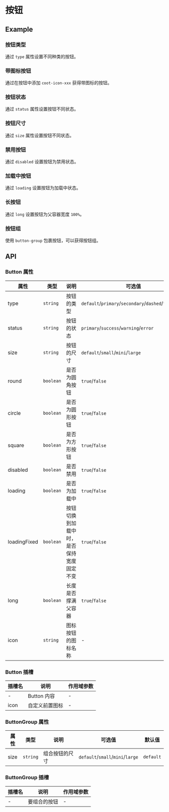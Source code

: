 # 按钮

## Example

### 按钮类型

通过 `type` 属性设置不同种类的按钮。

<demo vue="button/type/index.vue" vanilla="button/type/index.html"></demo>

### 带图标按钮

通过在按钮中添加 `coot-icon-xxx` 获得带图标的按钮。

<demo vue="button/icon/index.vue" vanilla="button/icon/index.html"></demo>

### 按钮状态

通过 `status` 属性设置按钮不同状态。

<demo vue="button/status/index.vue" vanilla="button/status/index.html"></demo>

### 按钮尺寸

通过 `size` 属性设置按钮不同状态。

<demo vue="button/size/index.vue" vanilla="button/size/index.html"></demo>

### 禁用按钮

通过 `disabled` 设置按钮为禁用状态。
<demo vue="button/disable/index.vue" vanilla="button/disable/index.html"></demo>

### 加载中按钮

通过 `loading` 设置按钮为加载中状态。
<demo vue="button/loading/index.vue" vanilla="button/loading/index.html"></demo>

### 长按钮

通过 `long` 设置按钮为父容器宽度 `100%`。
<demo vue="button/long/index.vue" vanilla="button/long/index.html"></demo>

### 按钮组

使用 `button-group` 包裹按钮，可以获得按钮组。
<demo vue="button/group/index.vue" vanilla="button/group/index.html"></demo>

## API

### Button 属性

<div class="table-col-5">

| 属性         | 类型      | 说明                                     | 可选值                                                 | 默认值    |
| ------------ | --------- | ---------------------------------------- | ------------------------------------------------------ | --------- |
| type         | `string`  | 按钮的类型                               | `default`/`primary`/`secondary`/`dashed`/`text`/`link` | `default` |
| status       | `string`  | 按钮的状态                               | `primary`/`success`/`warning`/`error`                  | `primary` |
| size         | `string`  | 按钮的尺寸                               | `default`/`small`/`mini`/`large`                       | `default` |
| round        | `boolean` | 是否为圆角按钮                           | `true`/`false`                                         | `false`   |
| circle       | `boolean` | 是否为圆形按钮                           | `true`/`false`                                         | `false`   |
| square       | `boolean` | 是否为方形按钮                           | `true`/`false`                                         | `false`   |
| disabled     | `boolean` | 是否禁用                                 | `true`/`false`                                         | `false`   |
| loading      | `boolean` | 是否为加载中                             | `true`/`false`                                         | `false`   |
| loadingFixed | `boolean` | 按钮切换到加载中时，是否保持宽度固定不变 | `true`/`false`                                         | `false`   |
| long         | `boolean` | 长度是否撑满父容器                       | `true`/`false`                                         | `false`   |
| icon         | `string`  | 图标按钮的图标名称                       | -                                                      | -         |

</div>

### Button 插槽

<div class="table-col-3">

| 插槽名 | 说明           | 作用域参数 |
| ------ | -------------- | ---------- |
| -      | Button 内容    | -          |
| icon   | 自定义前置图标 | -          |

</div>

### ButtonGroup 属性

<div class="table-col-5">

| 属性 | 类型     | 说明           | 可选值                           | 默认值    |
| ---- | -------- | -------------- | -------------------------------- | --------- |
| size | `string` | 组合按钮的尺寸 | `default`/`small`/`mini`/`large` | `default` |

</div>

### ButtonGroup 插槽

<div class="table-col-3">

| 插槽名 | 说明         | 作用域参数 |
| ------ | ------------ | ---------- |
| -      | 要组合的按钮 | -          |

</div>
